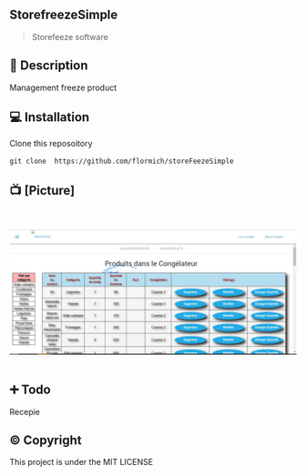 ## StorefreezeSimple

> Storefeeze software

## 📃 Description

Management freeze product



## 💻 Installation
Clone this reposoitory

```
git clone  https://github.com/flormich/storeFeezeSimple
```

## 📺 [Picture]

<br>
<p align="center">
 <img src="https://github.com/flormich/StoreFreezeSimple/blob/master/ressources/storeFreezeSimple.JPG">
<br><br>
</p>

## ➕ Todo

Recepie


##  ©️ Copyright
This project is under the MIT LICENSE
